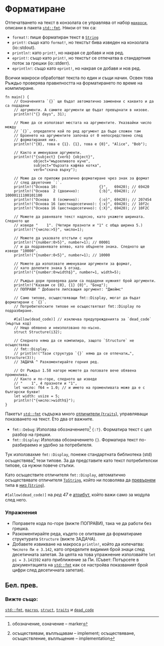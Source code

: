 # Форматиране

Отпечатването на текст в конзолата се управлява от набор [`макроси`][macros], описани в пакета [`std::fmt`][fmt].
Някои от тях са:

* `format!`: пише форматиран текст в [`String`][string]
* `print!`: също като `format!`, но текстът бива изведен на конзолата
  (io::stdout).
* `println!`: като `print!`, но накрая се добавя и нов ред.
* `eprint!`: също като `print!`, но текстът се отпечатва в стандартния поток за
грешки  (io::stderr).
* `eprintln!`: също като `eprint!`, но накрая се добавя и нов ред. 

Всички макроси обработват текста по един и същи начин. Освен това Ръждьо
проверява правилността на форматирането по време на компилиране. 

```rust,editable,ignore,mdbook-runnable
fn main() {
    // Означенията `{}` ще бъдат автоматично заменени с каквито и да са подадени
    // аргументи. А самите аргументи ще бъдат превърнати в низове.
    println!("{} days", 31);

    // Може да се използват местата на аргументите. Указвайки число между
    // `{}`, определяте кой по ред аргумент да бъде сложен там
    // Броенето на аргументите започва от 0 непосредствено след 
    // форматирания низ.
    println!("{0}, това е {1}. {1}, това е {0}", "Alice", "Bob");

    // Както и именувани аргументи.
    println!("{subject} {verb} {object}",
             object="мързеливото куче",
             subject="бързата кафява котка",
             verb="скача върху");

    // Може да се приложи различно форматиране чрез знак за формат
    // след двуеточие `:`.
    println!("Основа 10:                   {}",   69420); // 69420
    println!("Основа  2 (двоично):         {:b}", 69420); // 10000111100101100
    println!("Основа  8 (осмично):         {:o}", 69420); // 207454
    println!("Основа 16 (шестнадесетично): {:x}", 69420); // 10f2c
    println!("Основа 16 (шестнадесетично): {:X}", 69420); // 10F2C

    // Можете да равнявате текст надясно, като укажете ширината. Следното ще
    // изведе "    1". (Четири празноти и "1" с обща ширина 5.)
    println!("{число:>5}", число=1);

    // Можете да указвате отстъпи с нули
    println!("{number:0>5}", number=1); // 00001
    // и да подравнявате вляво, като обърнете знака. Следното ще изведе "10000".
    println!("{number:0<5}", number=1); // 10000

    // Можете да използвате именувани аргументи за формат,
    // като долепите знака $ отзад.
    println!("{number:0>width$}", number=1, width=5);   

    // Ръждьо дори проверява дали са подадени нужният брой аргументи.
    println!("Казвам се {0}, {1} {0}", "Бонд");
    // ПОПРАВИ ^ Добавете липсващия аргумент: "Джеймс"

    // Само типове, осъществяващи fmt::Display, могат да бъдат форматирани с `{}`.
    // Потребителските типове не осъществятват fmt::Display по подразбиране.

    #[allow(dead_code)] // изключва предупрежденията за `dead_code` (мъртъв код)
    // Нещо обявено и неизползвано по-късно.
    struct Structure(i32);

    // Следното няма да се компилира, защото `Structure` не осъществява
    // fmt::Display.
    // println!("Тази структура `{}` няма да се отпечати…", Structure(3));
    // ЗАДАЧА ^ Разкоментирайте горния ред.

    // От Ръждьо 1.58 нагоре можете да ползвате вече обявена променлива.
    // Както и по-горе, следното ще изведе
    // "    1", 4 празноти и "1",
    let число: f64 = 1.0; // и името на променливата може да е с български букви!
    let width: usize = 5;
    println!("{число:>width$}");
}
```

Пакетът [`std::fmt`][fmt] съдържа много [отличители (`traits`)][отличители],
управляващи показването на текст. Ето два от важните.

* `fmt::Debug`: Използва обозначението[^marker] `{:?}`. Форматира текст с цел разбор на грешки.
* `fmt::Display`: Използва обозначението `{}`.  Форматира текст по-разбираемо и удобно за потребителя.

Тук използвахме `fmt::Display`, понеже стандартната библиотека (std) 
осъществява[^implement] тези типове. За да представите като текст потребителски типове, са нужни повече стъпки.

Като осъществите отличителя `fmt::Display`, автоматично осъществявате отличителя
[`ToString`], който ни позволява да [превърнем] типа в  [низ (`String`)][string].

`#[allow(dead_code)]` на *ред 47*  е [атрибут], който важи само за модула след него.

### Упражнения

* Поправете кода по-горе (вижте ПОПРАВИ), така че да работи без грешка.
* Разкоментирайте реда, където се опитваме да форматираме структурата `Structure`
  (вижте ЗАДАЧА).
* Добавете извикване на макроса `println!`, който да изпечатва: `Числото Пи е
  3.142`, като определите видимия брой знаци след десетичната запетая. За целта
  на това упражнение използвайте `let pi = 3.141592` като приближение за Пи.
  (Съвет: Потърсете в документацията на [`std::fmt`][fmt] как се настройва
  показваният брой цифри след десетичната запетая).

## Бел. прев.

[^marker]: обозначение, означение – marker

[^implement]: осъществявам, въплъщавам – implement; осъществяване, осъществление, въплъщение – implementation

### Вижте също:

[`std::fmt`][fmt], [`macros`][macros], [`struct`][structs], [`traits`][traits] и [`dead_code`][dead_code]

[fmt]: https://doc.rust-lang.org/std/fmt/
[macros]: ../macros.md
[string]: ../std/str.md
[structs]: ../custom_types/structs.md
[отличители]: https://doc.rust-lang.org/std/fmt/#formatting-traits
[traits]: https://doc.rust-lang.org/std/fmt/#formatting-traits
[`ToString`]: https://doc.rust-lang.org/std/string/trait.ToString.html
[превърнем]: ../conversion/string.md
[атрибут]: ../attribute.md
[dead_code]: ../attribute/unused.md
